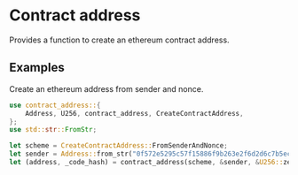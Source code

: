 # Contract address

Provides a function to create an ethereum contract address.

## Examples

Create an ethereum address from sender and nonce.

```rust
use contract_address::{
	Address, U256, contract_address, CreateContractAddress,
};
use std::str::FromStr;

let scheme = CreateContractAddress::FromSenderAndNonce;
let sender = Address::from_str("0f572e5295c57f15886f9b263e2f6d2d6c7b5ec6").unwrap();
let (address, _code_hash) = contract_address(scheme, &sender, &U256::zero(), &[]);
```
